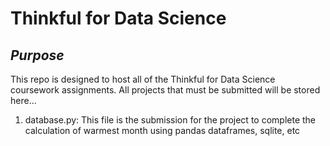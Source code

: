 # **Thinkful for Data Science**

## ***Purpose***
This repo is designed to host all of the Thinkful for Data Science coursework assignments. All projects that must be submitted will be stored here...

1. database.py: This file is the submission for the project to complete the calculation of warmest month using pandas dataframes, sqlite, etc


